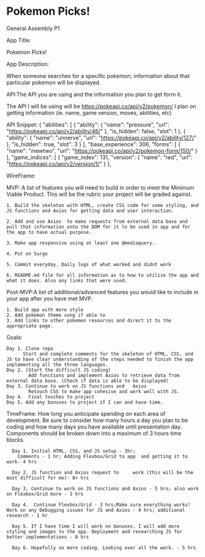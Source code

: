 # Pokemon Picks!
General Assembly P1

App Title: 

Pokemon Picks!

App Description:

When someone searches for a specific pokemon; information about that particular pokemon will be displayed.

API:The API you are using and the information you plan to get form it.

The API I will be using will be https://pokeapi.co/api/v2/pokemon/
I plan on getting information (ie. name, game version, moves, abilities, etc)

API Snippet:
{
  "abilities": [
    {
      "ability": {
        "name": "pressure",
        "url": "https://pokeapi.co/api/v2/ability/46/"
      },
      "is_hidden": false,
      "slot": 1
    },
    {
      "ability": {
        "name": "unnerve",
        "url": "https://pokeapi.co/api/v2/ability/127/"
      },
      "is_hidden": true,
      "slot": 3
    }
  ],
  "base_experience": 306,
  "forms": [
    {
      "name": "mewtwo",
      "url": "https://pokeapi.co/api/v2/pokemon-form/150/"
    }
  ],
  "game_indices": [
    {
      "game_index": 131,
      "version": {
        "name": "red",
        "url": "https://pokeapi.co/api/v2/version/1/"
      }
    },



WireFrame:

MVP: A list of features you will need to build in order to meet the Minimum Viable Product. This will be the rubric your project will be graded against.

    1. Build the skeleton with HTML, create CSS code for some styling, and JS functions and Axios for getting data and user interaction.

    2. Add and use Axios  to make requests from external data base and pull that information onto the DOM for it to be used in app and for the app to have actual purpose.

    3. Make app responsive using at least one @mediaquery.

    4. Put on Surge

    5. Commit everyday. Daily logs of what worked and didnt work

    6. README.md file for all information as to how to utilize the app and what it does. Also any links that were used.


Post-MVP:A list of additional/advanced features you would like to include in your app after you have met MVP.

    1. Build app with more style
    2. Add pokemon theme song if able to
    3. Add links to other pokemon resources and direct it to the appropriate page. 


Goals: 

    Day 1. Clone repo
          Start and complete comments for the skeleton of HTML, CSS, and JS to have clear understanding of the steps needed to finish the app implementing all the three languages.
    Day 2. (Start the difficult JS coding)
            Add functions and implement Axios to retrieve data from external data base. (Check if data is able to be displayed)
    Day 3. Continue to work on JS functions and   Axios 
            Retouch CSS to make app cohesive and work well with JS.
    Day 4.  Final touches to project
    Day 5. Add any bonuses to project if I can and have time.


TimeFrame: How long you anticipate spending on each area of development. Be sure to consider how many hours a day you plan to be coding and how many days you have available until presentation day. Components should be broken down into a maximum of 3 hours time blocks.

      Day 1. Initial HTML, CSS, and JS setup - 3hr;
        Comments - 1 hr; Adding Flexbox/Grid to app  and getting it to work- 4 hrs

      Day 2. JS function and Axios request to     work (this will be the most difficult for me)- 8+ hrs

      Day 3. Continue to work on JS functions and Axios - 5 hrs; also work on Flexbox/Grid more - 3 hrs

      Day 4.  Continue Flexbox/Grid - 3 hrs;Make sure everything works! Work on any Debugging issues for JS and Axios - 4 hrs; additional research - 1 hr

      Day 5. If I have time I will work on bonuses. I will add more styling and images to the app. Deployment and researching JS for better implementations - 8 hrs

      Day 6. Hopefully no more coding. Looking over all the work. - 5 hrs
        

       



    









